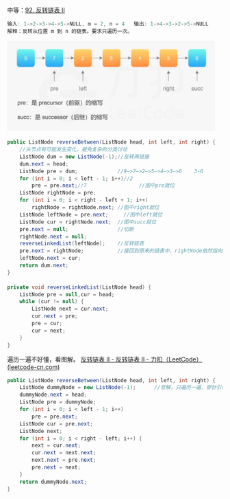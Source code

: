 中等：[92. 反转链表 II](https://leetcode-cn.com/problems/reverse-linked-list-ii/)

```js
输入: 1->2->3->4->5->NULL, m = 2, n = 4	输出: 1->4->3->2->5->NULL	
解释：反转从位置 m 到 n 的链表。要求只遍历一次。
```

<img src="../../../assets/1616423379382.png" alt="1616423379382" style="zoom: 80%;" />

````java
public ListNode reverseBetween(ListNode head, int left, int right) {
    //头节点有可能发生变化，避免复杂的分类讨论
    ListNode dum = new ListNode(-1);//反转再链接
    dum.next = head;
    ListNode pre = dum;             //9—>7—>2—>5—>4—>3—>6	 3-6
    for (int i = 0; i < left - 1; i++)//2
        pre = pre.next;//7			       //图中pre就位
    ListNode rightNode = pre;
    for (int i = 0; i < right - left + 1; i++) 
        rightNode = rightNode.next; //图中right就位
    ListNode leftNode = pre.next;	  //图中left就位
    ListNode cur = rightNode.next;  //图中succ就位
    pre.next = null;                //切断
    rightNode.next = null;
    reverseLinkedList(leftNode);    //反转链表
    pre.next = rightNode;           //接回到原来的链表中，rightNode依然指向3
    leftNode.next = cur;
    return dum.next;
}

private void reverseLinkedList(ListNode head) {
    ListNode pre = null,cur = head;
    while (cur != null) {
        ListNode next = cur.next;
        cur.next = pre;
        pre = cur;
        cur = next;
    }
}
````

遍历一遍不好懂，看图解。 [反转链表 II - 反转链表 II - 力扣（LeetCode） (leetcode-cn.com)](https://leetcode-cn.com/problems/reverse-linked-list-ii/solution/fan-zhuan-lian-biao-ii-by-leetcode-solut-teyq/) 

```java
public ListNode reverseBetween(ListNode head, int left, int right) {
    ListNode dummyNode = new ListNode(-1);		//官解，只遍历一遍，穿针引线法
    dummyNode.next = head;
    ListNode pre = dummyNode;
    for (int i = 0; i < left - 1; i++)
        pre = pre.next;
    ListNode cur = pre.next;
    ListNode next;
    for (int i = 0; i < right - left; i++) {
        next = cur.next;
        cur.next = next.next;
        next.next = pre.next;
        pre.next = next;
    }
    return dummyNode.next;
}
```

